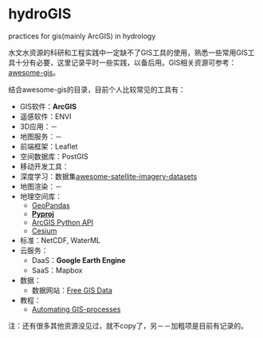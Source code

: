 # hydroGIS
practices for gis(mainly ArcGIS) in hydrology 

水文水资源的科研和工程实践中一定缺不了GIS工具的使用，熟悉一些常用GIS工具十分有必要，这里记录平时一些实践，以备后用。GIS相关资源可参考：[awesome-gis](https://github.com/sshuair/awesome-gis)。

结合awesome-gis的目录，目前个人比较常见的工具有：

- GIS软件：**ArcGIS**
- 遥感软件：ENVI
- 3D应用：－
- 地图服务：－
- 前端框架：Leaflet
- 空间数据库：PostGIS
- 移动开发工具：
- 深度学习：数据集[awesome-satellite-imagery-datasets](https://github.com/chrieke/awesome-satellite-imagery-datasets)
- 地图渲染：－
- 地理空间库：
    - [GeoPandas](https://github.com/geopandas/geopandas)
    - [**Pyproj**](https://github.com/pyproj4/pyproj)
    - [ArcGIS Python API](https://developers.arcgis.com/python/)
    - [Cesium](https://github.com/AnalyticalGraphicsInc/cesium)
- 标准：NetCDF, WaterML
- 云服务：
    - DaaS：**Google Earth Engine**
    - SaaS：Mapbox
- 数据：
    - 数据网站：[Free GIS Data](http://freegisdata.rtwilson.com/)
- 教程：
    - [Automating GIS-processes](https://automating-gis-processes.github.io/site/)

注：还有很多其他资源没见过，就不copy了，另－－加粗项是目前有记录的。